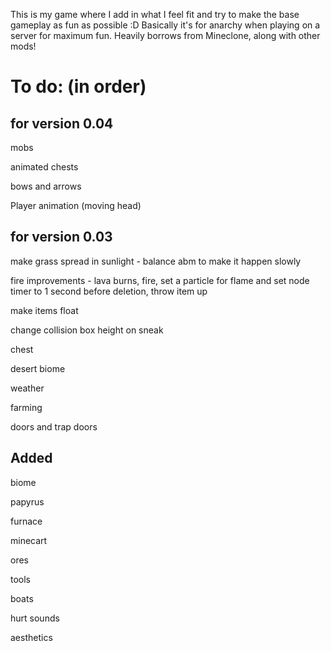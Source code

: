 This is my game where I add in what I feel fit and try to make the base gameplay as fun as possible :D
Basically it's for anarchy when playing on a server for maximum fun.
Heavily borrows from Mineclone, along with other mods!

# To do: (in order)

## for version 0.04

mobs

animated chests

bows and arrows

Player animation (moving head)




## for version 0.03

make grass spread in sunlight - balance abm to make it happen slowly

fire improvements - lava burns, fire, set a particle for flame and set node timer to 1 second before deletion, throw  item up

make items float

change collision box height on sneak

chest

desert biome

weather

farming

doors and trap doors




## Added

biome

papyrus

furnace

minecart

ores

tools

boats

hurt sounds

aesthetics
